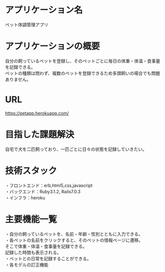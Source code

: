 # アプリケーション名
ペット体調管理アプリ

# アプリケーションの概要
自分の飼っているペットを登録し、そのペットごとに毎日の体重・体温・食事量を記録できる。<br>
ペットの種類は問わず、複数のペットを登録できるため多頭飼いの場合でも問題ありません。

# URL
https://petapp.herokuapp.com/

# 目指した課題解決
自宅で犬を二匹飼っており、一匹ごとに日々の状態を記録していきたい。

# 技術スタック
・フロントエンド：erb,html5,css,javascript<br>
・バックエンド：Ruby3.1.2, Rails7.0.3<br>
・インフラ：heroku 

# 主要機能一覧
・自分の飼っているペットを、名前・年齢・性別とともに入力できる。<br>
・各ペットの名前をクリックすると、そのペットの情報ページに遷移。<br>
  そこで体重・体温・食事量を記録できる。<br>
  記録した時間も表示される。<br>
・ペットとの日常を記録することができる。<br>
・各モデルの訂正機能

